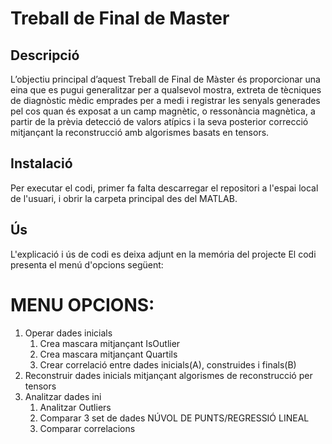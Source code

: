 # Treball de Final de Master

## Descripció

L’objectiu principal d’aquest Treball de Final de Màster és proporcionar una eina que es pugui generalitzar per a qualsevol mostra, extreta de tècniques de diagnòstic mèdic emprades per a medi i registrar les senyals generades pel cos quan és exposat a un camp magnètic, o ressonància magnètica, a partir de la prèvia detecció de valors atípics i la seva posterior correcció mitjançant la reconstrucció amb algorismes basats en tensors.

## Instalació

Per executar el codi, primer fa falta descarregar el repositori a l'espai local de l'usuari, i obrir la carpeta principal des del MATLAB.
## Ús

L'explicació i ús de codi es deixa adjunt en la memória del projecte
El codi presenta el menú d'opcions següent:
# MENU OPCIONS:
1. Operar dades inicials
   1. Crea mascara mitjançant IsOutlier
   2. Crea mascara mitjançant Quartils
   3. Crear correlació entre dades inicials(A), construides i finals(B)
2. Reconstruir dades inicials mitjançant algorismes de reconstrucció per tensors
3. Analitzar dades ini
   1. Analitzar Outliers
   2. Comparar 3 set de dades NÚVOL DE PUNTS/REGRESSIÓ LINEAL
   3. Comparar correlacions


